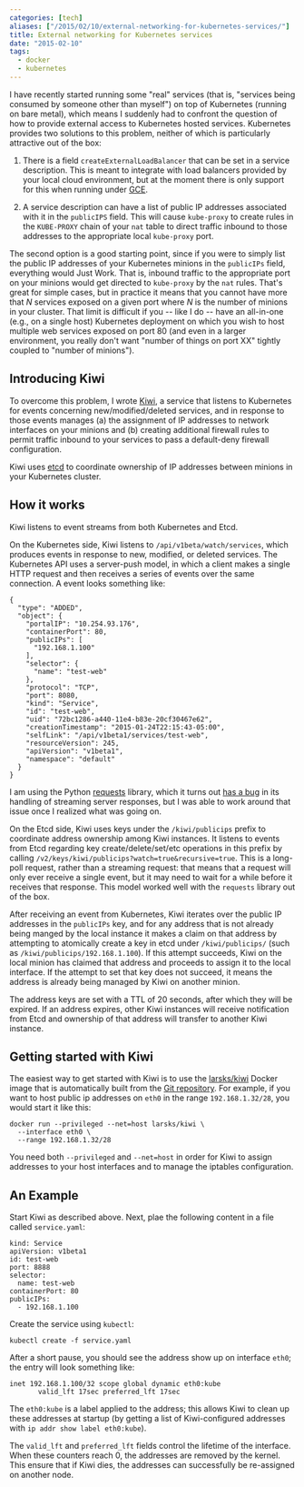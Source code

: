```yaml
---
categories: [tech]
aliases: ["/2015/02/10/external-networking-for-kubernetes-services/"]
title: External networking for Kubernetes services
date: "2015-02-10"
tags:
  - docker
  - kubernetes
---
```


I have recently started running some "real" services (that is,
"services being consumed by someone other than myself") on top of
Kubernetes (running on bare metal), which means I suddenly had to
confront the question of how to provide external access to Kubernetes
hosted services.  Kubernetes provides two solutions to this problem,
neither of which is particularly attractive out of the box:

1. There is a field `createExternalLoadBalancer` that can be set in a
   service description.  This is meant to integrate with load
   balancers provided by your local cloud environment, but at the
   moment there is only support for this when running under [GCE][].

1. A service description can have a list of public IP addresses
   associated with it in the `publicIPS` field.  This will cause
   `kube-proxy` to create rules in the `KUBE-PROXY` chain of your
   `nat` table to direct traffic inbound to those addresses to the
   appropriate local `kube-proxy` port.

The second option is a good starting point, since if you were to
simply list the public IP addresses of your Kubernetes minions in the
`publicIPs` field, everything would Just Work.  That is, inbound
traffic to the appropriate port on your minions would get directed to
`kube-proxy` by the `nat` rules.  That's great for simple cases, but
in practice it means that you cannot have more that *N* services
exposed on a given port where *N* is the number of minions in your
cluster.  That limit is difficult if you -- like I do -- have an
all-in-one (e.g., on a single host) Kubernetes deployment on which you
wish to host multiple web services exposed on port 80 (and even in a
larger environment, you really don't want "number of things on port
XX" tightly coupled to "number of minions").

## Introducing Kiwi

To overcome this problem, I wrote [Kiwi][], a service that listens to
Kubernetes for events concerning new/modified/deleted services, and in
response to those events manages (a) the assignment of IP addresses to
network interfaces on your minions and (b) creating additional
firewall rules to permit traffic inbound to your services to pass a
default-deny firewall configuration.

Kiwi uses [etcd][] to coordinate ownership of IP addresses between
minions in your Kubernetes cluster.

## How it works

Kiwi listens to event streams from both Kubernetes and Etcd.

On the Kubernetes side, Kiwi listens to `/api/v1beta/watch/services`,
which produces events in response to new, modified, or deleted
services.  The Kubernetes API uses a server-push model, in which a
client makes a single HTTP request and then receives a series of
events over the same connection.  A event looks something like:

    {
      "type": "ADDED",
      "object": {
        "portalIP": "10.254.93.176",
        "containerPort": 80,
        "publicIPs": [
          "192.168.1.100"
        ],
        "selector": {
          "name": "test-web"
        },
        "protocol": "TCP",
        "port": 8080,
        "kind": "Service",
        "id": "test-web",
        "uid": "72bc1286-a440-11e4-b83e-20cf30467e62",
        "creationTimestamp": "2015-01-24T22:15:43-05:00",
        "selfLink": "/api/v1beta1/services/test-web",
        "resourceVersion": 245,
        "apiVersion": "v1beta1",
        "namespace": "default"
      }
    }

I am using the Python [requests][] library, which it turns out [has a
bug][gh#2433] in its handling of streaming server responses, but I was
able to work around that issue once I realized what was going on.

[gh#2433]: https://github.com/kennethreitz/requests/issues/2433
[requests]: http://docs.python-requests.org/en/latest/

On the Etcd side, Kiwi uses keys under the `/kiwi/publicips` prefix to
coordinate address ownership among Kiwi instances.  It listens to
events from Etcd regarding key create/delete/set/etc operations in
this prefix by calling
`/v2/keys/kiwi/publicips?watch=true&recursive=true`.  This is a
long-poll request, rather than a streaming request: that means that a
request will only ever receive a single event, but it may need to wait
for a while before it receives that response.  This model worked well
with the `requests` library out of the box.

After receiving an event from Kubernetes, Kiwi iterates over the
public IP addresses in the `publicIPs` key, and for any address that
is not already being manged by the local instance it makes a claim on
that address by attempting to atomically create a key in etcd under
`/kiwi/publicips/` (such as `/kiwi/publicips/192.168.1.100`).  If this
attempt succeeds, Kiwi on the local minion has claimed that address
and proceeds to assign it to the local interface.  If the attempt to
set that key does not succeed, it means the address is already being
managed by Kiwi on another minion.

The address keys are set with a TTL of 20 seconds, after which they
will be expired.  If an address expires, other Kiwi instances will
receive notification from Etcd and ownership of that address will
transfer to another Kiwi instance.

## Getting started with Kiwi

The easiest way to get started with Kiwi is to use the [larsks/kiwi][]
Docker image that is automatically built from the [Git
repository][kiwi].  For example, if you want to host public ip
addresses on `eth0` in the range `192.168.1.32/28`, you would start it
like this:

[larsks/kiwi]: https://registry.hub.docker.com/u/larsks/kiwi/

    docker run --privileged --net=host larsks/kiwi \
      --interface eth0 \
      --range 192.168.1.32/28

You need both `--privileged` and `--net=host` in order for Kiwi to
assign addresses to your host interfaces and to manage the iptables
configuration.

## An Example

Start Kiwi as described above.  Next, plae the following content in a
file called `service.yaml`:

    kind: Service
    apiVersion: v1beta1
    id: test-web
    port: 8888
    selector:
      name: test-web
    containerPort: 80
    publicIPs:
      - 192.168.1.100

Create the service using `kubectl`:

    kubectl create -f service.yaml

After a short pause, you should see the address show up on interface
`eth0`; the entry will look something like:

    inet 192.168.1.100/32 scope global dynamic eth0:kube
           valid_lft 17sec preferred_lft 17sec

The `eth0:kube` is a label applied to the address; this allows Kiwi to
clean up these addresses at startup (by getting a list of
Kiwi-configured addresses with `ip addr show label eth0:kube`).

The `valid_lft` and `preferred_lft` fields control the lifetime of the
interface.  When these counters reach 0, the addresses are removed by
the kernel.  This ensure that if Kiwi dies, the addresses can
successfully be re-assigned on another node.

[gce]: https://cloud.google.com/compute/
[kubernetes]: https://github.com/googlecloudplatform/kubernetes
[kiwi]: http://github.com/larsks/kiwi/
[portal]: https://github.com/GoogleCloudPlatform/kubernetes/blob/master/docs/services.md#ips-and-portals
[etcd]: https://github.com/coreos/etcd
